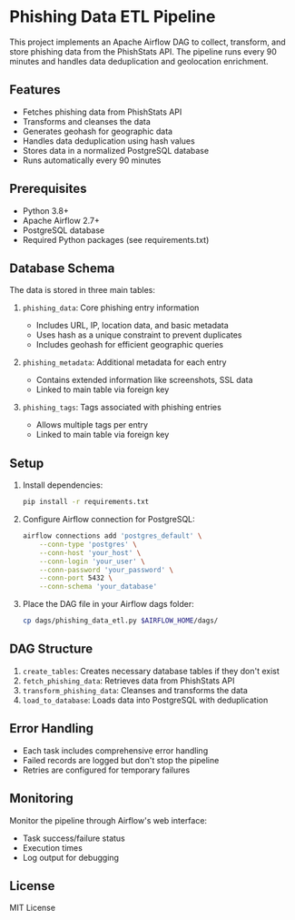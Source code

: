 # Phishing Data ETL Pipeline

This project implements an Apache Airflow DAG to collect, transform, and store phishing data from the PhishStats API. The pipeline runs every 90 minutes and handles data deduplication and geolocation enrichment.

## Features

- Fetches phishing data from PhishStats API
- Transforms and cleanses the data
- Generates geohash for geographic data
- Handles data deduplication using hash values
- Stores data in a normalized PostgreSQL database
- Runs automatically every 90 minutes

## Prerequisites

- Python 3.8+
- Apache Airflow 2.7+
- PostgreSQL database
- Required Python packages (see requirements.txt)

## Database Schema

The data is stored in three main tables:

1. `phishing_data`: Core phishing entry information
   - Includes URL, IP, location data, and basic metadata
   - Uses hash as a unique constraint to prevent duplicates
   - Includes geohash for efficient geographic queries

2. `phishing_metadata`: Additional metadata for each entry
   - Contains extended information like screenshots, SSL data
   - Linked to main table via foreign key

3. `phishing_tags`: Tags associated with phishing entries
   - Allows multiple tags per entry
   - Linked to main table via foreign key

## Setup

1. Install dependencies:
   ```bash
   pip install -r requirements.txt
   ```

2. Configure Airflow connection for PostgreSQL:
   ```bash
   airflow connections add 'postgres_default' \
       --conn-type 'postgres' \
       --conn-host 'your_host' \
       --conn-login 'your_user' \
       --conn-password 'your_password' \
       --conn-port 5432 \
       --conn-schema 'your_database'
   ```

3. Place the DAG file in your Airflow dags folder:
   ```bash
   cp dags/phishing_data_etl.py $AIRFLOW_HOME/dags/
   ```

## DAG Structure

1. `create_tables`: Creates necessary database tables if they don't exist
2. `fetch_phishing_data`: Retrieves data from PhishStats API
3. `transform_phishing_data`: Cleanses and transforms the data
4. `load_to_database`: Loads data into PostgreSQL with deduplication

## Error Handling

- Each task includes comprehensive error handling
- Failed records are logged but don't stop the pipeline
- Retries are configured for temporary failures

## Monitoring

Monitor the pipeline through Airflow's web interface:
- Task success/failure status
- Execution times
- Log output for debugging

## License

MIT License 